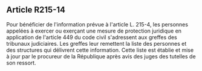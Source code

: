 ## Article R215-14

Pour bénéficier de l'information prévue à l'article L. 215-4, les personnes appelées à exercer ou exerçant
une mesure de protection juridique en application de l'article 449 du code civil s'adressent aux greffes des
tribunaux judiciaires. Les greffes leur remettent la liste des personnes et des structures qui délivrent cette
information. Cette liste est établie et mise à jour par le procureur de la République après avis des juges des
tutelles de son ressort.

